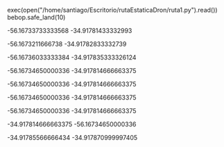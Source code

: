 exec(open("/home/santiago/Escritorio/rutaEstaticaDron/ruta1.py").read())
bebop.safe_land(10)


-56.16733733333568
-34.91781433332993

-56.1673211666738
-34.91782833332739

-56.16736033333384
-34.917835333326124

-56.16734650000336
-34.917814666663375

-56.16734650000336
-34.917814666663375

-56.16734650000336
-34.917814666663375

-56.16734650000336
-34.917814666663375

-34.917814666663375
-56.16734650000336

-34.91785566666434
-34.917870999997405
